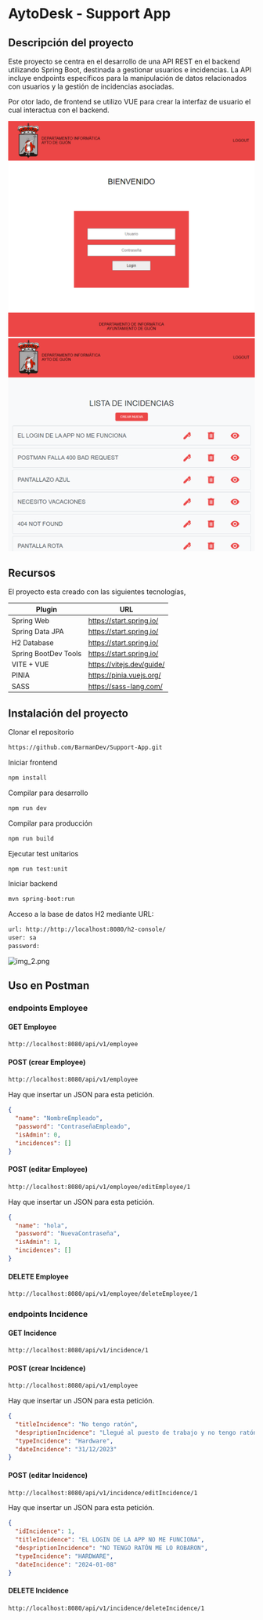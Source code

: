 # AytoDesk - Support App

## Descripción del proyecto

Este proyecto se centra en el desarrollo de una API REST en el backend utilizando Spring Boot, destinada a gestionar usuarios e incidencias. La API incluye endpoints específicos para la manipulación de datos relacionados con usuarios y la gestión de incidencias asociadas.

Por otor lado, de frontend se utilizo VUE para crear la interfaz de usuario el cual interactua con el backend.

![img.png](./frontend/src/assets/img/readme/main.PNG)
![img.png](./frontend/src/assets/img/readme/list.PNG)

## Recursos

El proyecto esta creado con las siguientes tecnologías,

| Plugin               | URL                       |
| -------------------- | ------------------------- |
| Spring Web           | https://start.spring.io/  |
| Spring Data JPA      | https://start.spring.io/  |
| H2 Database          | https://start.spring.io/  |
| Spring BootDev Tools | https://start.spring.io/  |
| VITE + VUE           | https://vitejs.dev/guide/ |
| PINIA                | https://pinia.vuejs.org/  |
| SASS                 | https://sass-lang.com/    |

## Instalación del proyecto

Clonar el repositorio

```sh
https://github.com/BarmanDev/Support-App.git
```

Iniciar frontend

```sh
npm install
```

Compilar para desarrollo

```sh
npm run dev
```

Compilar para producción

```sh
npm run build
```

Ejecutar test unitarios

```sh
npm run test:unit
```

Iniciar backend

```sh
mvn spring-boot:run
```

Acceso a la base de datos H2 mediante URL:

```sh
url: http://http://localhost:8080/h2-console/
user: sa
password:
```

![img_2.png](img_2.png)

## Uso en Postman

### endpoints Employee

#### GET Employee

```sh
http://localhost:8080/api/v1/employee
```

#### POST (crear Employee)

```sh
http://localhost:8080/api/v1/employee
```

Hay que insertar un JSON para esta petición.

```json
{
  "name": "NombreEmpleado",
  "password": "ContraseñaEmpleado",
  "isAdmin": 0,
  "incidences": []
}
```

#### POST (editar Employee)

```sh
http://localhost:8080/api/v1/employee/editEmployee/1
```

Hay que insertar un JSON para esta petición.

```json
{
  "name": "hola",
  "password": "NuevaContraseña",
  "isAdmin": 1,
  "incidences": []
}
```

#### DELETE Employee

```sh
http://localhost:8080/api/v1/employee/deleteEmployee/1
```

### endpoints Incidence

#### GET Incidence

```sh
http://localhost:8080/api/v1/incidence/1
```

#### POST (crear Incidence)

```sh
http://localhost:8080/api/v1/employee
```

Hay que insertar un JSON para esta petición.

```json
{
  "titleIncidence": "No tengo ratón",
  "despriptionIncidence": "Llegué al puesto de trabajo y no tengo ratón",
  "typeIncidence": "Hardware",
  "dateIncidence": "31/12/2023"
}
```

#### POST (editar Incidence)

```sh
http://localhost:8080/api/v1/incidence/editIncidence/1
```

Hay que insertar un JSON para esta petición.

```json
{
  "idIncidence": 1,
  "titleIncidence": "EL LOGIN DE LA APP NO ME FUNCIONA",
  "despriptionIncidence": "NO TENGO RATÓN ME LO ROBARON",
  "typeIncidence": "HARDWARE",
  "dateIncidence": "2024-01-08"
}
```

#### DELETE Incidence

```sh
http://localhost:8080/api/v1/incidence/deleteIncidence/1
```

